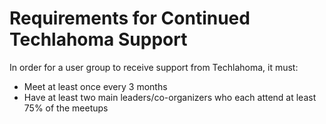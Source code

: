 # Requirements for Continued Techlahoma Support

In order for a user group to receive support from Techlahoma, it must:

* Meet at least once every 3 months
* Have at least two main leaders/co-organizers who each attend at least 75% of the meetups
